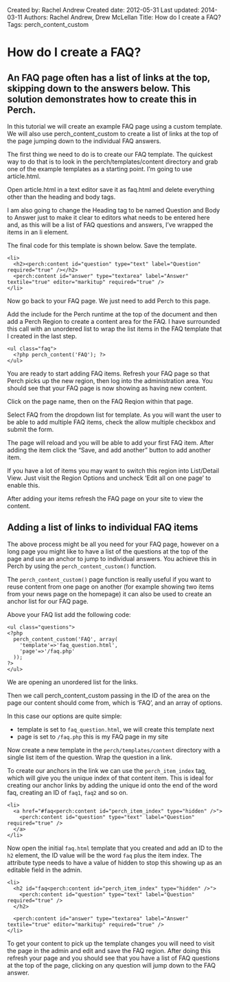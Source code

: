 Created by: Rachel Andrew
Created date: 2012-05-31
Last updated: 2014-03-11
Authors: Rachel Andrew, Drew McLellan
Title: How do I create a FAQ?
Tags: perch_content_custom

# How do I create a FAQ?

## An FAQ page often has a list of links at the top, skipping down to the answers below. This solution demonstrates how to create this in Perch.

In this tutorial we will create an example FAQ page using a custom template. We will also use perch_content_custom to create a list of links at the top of the page jumping down to the individual FAQ answers.

The first thing we need to do is to create our FAQ template. The quickest way to do that is to look in the perch/templates/content directory and grab one of the example templates as a starting point. I’m going to use article.html.

Open article.html in a text editor save it as faq.html and delete everything other than the heading and body tags.

I am also going to change the Heading tag to be named Question and Body to Answer just to make it clear to editors what needs to be entered here and, as this will be a list of FAQ questions and answers, I’ve wrapped the items in an li element.

The final code for this template is shown below. Save the template.

    <li>
      <h2><perch:content id="question" type="text" label="Question" required="true" /></h2>
      <perch:content id="answer" type="textarea" label="Answer" textile="true" editor="markitup" required="true" />
    </li>

Now go back to your FAQ page. We just need to add Perch to this page.

Add the include for the Perch runtime at the top of the document and then add a Perch Region to create a content area for the FAQ. I have surrounded this call with an unordered list to wrap the list items in the FAQ template that I created in the last step.

    <ul class="faq">
      <?php perch_content('FAQ'); ?>
    </ul>

You are ready to start adding FAQ items. Refresh your FAQ page so that Perch picks up the new region, then log into the administration area. You should see that your FAQ page is now showing as having new content.

Click on the page name, then on the FAQ Reqion within that page.

Select FAQ from the dropdown list for template. As you will want the user to be able to add multiple FAQ items, check the allow multiple checkbox and submit the form.

The page will reload and you will be able to add your first FAQ item. After adding the item click the “Save, and add another” button to add another item.

If you have a lot of items you may want to switch this region into List/Detail View. Just visit the Region Options and uncheck ‘Edit all on one page’ to enable this.

After adding your items refresh the FAQ page on your site to view the content.

## Adding a list of links to individual FAQ items

The above process might be all you need for your FAQ page, however on a long page you might like to have a list of the questions at the top of the page and use an anchor to jump to individual answers. You achieve this in Perch by using the `perch_content_custom()` function.

The `perch_content_custom()` page function is really useful if you want to reuse content from one page on another (for example showing two items from your news page on the homepage) it can also be used to create an anchor list for our FAQ page.

Above your FAQ list add the following code:

    <ul class="questions">
    <?php
      perch_content_custom('FAQ', array(
        'template'=>'faq_question.html',
        'page'=>'/faq.php'
      ));
    ?>
    </ul>

We are opening an unordered list for the links.

Then we call perch_content_custom passing in the ID of the area on the page our content should come from, which is ‘FAQ’, and an array of options.

In this case our options are quite simple:

* template is set to `faq_question.html`, we will create this template next
* page is set to `/faq.php` this is my FAQ page in my site

Now create a new template in the `perch/templates/content` directory with a single list item of the question. Wrap the question in a link.

To create our anchors in the link we can use the `perch_item_index` tag, which will give you the unique index of that content item. This is ideal for creating our anchor links by adding the unique id onto the end of the word faq, creating an ID of `faq1`, `faq2` and so on.

    <li>
      <a href="#faq<perch:content id="perch_item_index" type="hidden" />">
        <perch:content id="question" type="text" label="Question" required="true" />
      </a>
    </li>

Now open the initial `faq.html` template that you created and add an ID to the `h2` element, the ID value will be the word `faq` plus the item index. The attribute type needs to have a value of hidden to stop this showing up as an editable field in the admin.

    <li>
      <h2 id="faq<perch:content id="perch_item_index" type="hidden" />">
        <perch:content id="question" type="text" label="Question" required="true" />
      </h2>

      <perch:content id="answer" type="textarea" label="Answer" textile="true" editor="markitup" required="true" />
    </li>

To get your content to pick up the template changes you will need to visit the page in the admin and edit and save the FAQ region. After doing this refresh your page and you should see that you have a list of FAQ questions at the top of the page, clicking on any question will jump down to the FAQ answer.